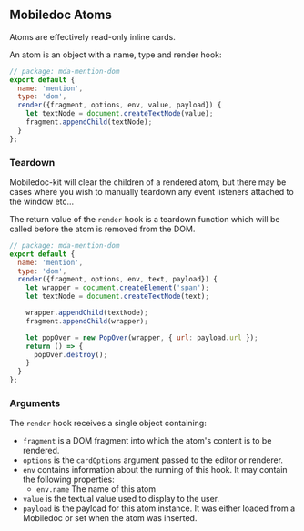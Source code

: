 ## Mobiledoc Atoms

Atoms are effectively read-only inline cards.

An atom is an object with a name, type and render hook:

```js
// package: mda-mention-dom
export default {
  name: 'mention',
  type: 'dom',
  render({fragment, options, env, value, payload}) {
    let textNode = document.createTextNode(value);
    fragment.appendChild(textNode);
  }
};
```

### Teardown

Mobiledoc-kit will clear the children of a rendered atom, but there may be cases where you wish to manually teardown
any event listeners attached to the window etc...

The return value of the `render` hook is a teardown function which will be called before the atom is removed from the DOM.

```js
// package: mda-mention-dom
export default {
  name: 'mention',
  type: 'dom',
  render({fragment, options, env, text, payload}) {
    let wrapper = document.createElement('span');
    let textNode = document.createTextNode(text);

    wrapper.appendChild(textNode);
    fragment.appendChild(wrapper);

    let popOver = new PopOver(wrapper, { url: payload.url });
    return () => {
      popOver.destroy();
    }
  }
};
```

### Arguments

The `render` hook receives a single object containing:

* `fragment` is a DOM fragment into which the atom's content is to be rendered.
* `options` is the `cardOptions` argument passed to the editor or renderer.
* `env` contains information about the running of this hook. It may contain
  the following properties:
  * `env.name` The name of this atom
* `value` is the textual value used to display to the user.
* `payload` is the payload for this atom instance. It was either loaded from
  a Mobiledoc or set when the atom was inserted.
